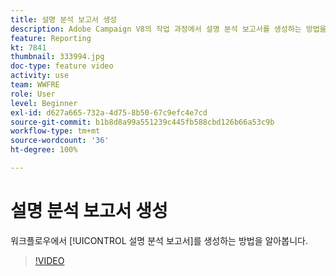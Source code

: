 ```yaml
---
title: 설명 분석 보고서 생성
description: Adobe Campaign V8의 작업 과정에서 설명 분석 보고서를 생성하는 방법을 알아봅니다.
feature: Reporting
kt: 7841
thumbnail: 333994.jpg
doc-type: feature video
activity: use
team: WWFRE
role: User
level: Beginner
exl-id: d627a665-732a-4d75-8b50-67c9efc4e7cd
source-git-commit: b1b8d8a99a551239c445fb588cbd126b66a53c9b
workflow-type: tm+mt
source-wordcount: '36'
ht-degree: 100%

---
```


# 설명 분석 보고서 생성

워크플로우에서 [!UICONTROL 설명 분석 보고서]를 생성하는 방법을 알아봅니다.

>[!VIDEO](https://video.tv.adobe.com/v/333994?quality=12&learn=on)
